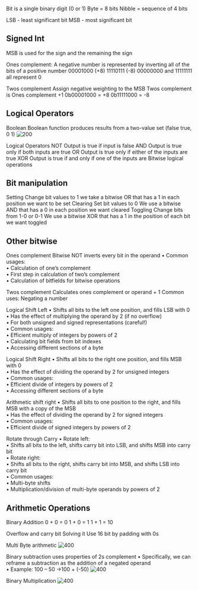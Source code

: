 Bit is a single binary digit (0 or 1)
Byte = 8 bits
Nibble = sequence of 4 bits

LSB - least significant bit
MSB - most significant bit

Signed Int
----
MSB is used for the sign and the remaining the sign

Ones complement:
	A negative number is represented by inverting all of the bits of a positive number 
	00001000 (+8)
	11110111 (-8)
	00000000 and 11111111 all represent 0

Twos complement 
	Assign negative weighting to the MSB
	Twos complement is Ones complement +1
		0b00001000 = +8
		0b11111000 = -8


Logical Operators
---

Boolean
	Boolean function produces results from a two-value set (false true, 0 1)
![200](Pasted%20image%2020230310152121.png)

Logical Operators
	NOT
		Output is true if input is false
	AND
		Output is true only if both inputs are true
	OR
		Output is true only if either of the inputs are true
	XOR
		Output is true if and only if one of the inputs are
Bitwise logical operations

Bit manipulation
---

Setting
	Change bit values to 1
	we take a bitwise OR that has a 1 in each position we want to be set
Clearing
	Set bit values to 0
	We use a bitwise AND that has a 0 in each position we want cleared
Toggling
	Change bits from 1-0 or 0-1
	We use a bitwise XOR that has a 1 in the position of each bit we want toggled

Other bitwise
---
Ones complement 
	Bitwise NOT
	inverts every bit in the operand
	• Common usages:  
		• Calculation of one’s complement  
		• First step in calculation of two’s complement  
		• Calculation of bitfields for bitwise operations

Twos complement
	Calculates ones complement or operand + 1
	Common uses:
		Negating a number

Logical Shift Left
	• Shifts all bits to the left one position, and fills LSB with 0  
	• Has the effect of multiplying the operand by 2 (if no overflow)  
	• For both unsigned and signed representations (careful!)  
	• Common usages:  
		• Efficient multiply of integers by powers of 2  
		• Calculating bit fields from bit indexes  
		• Accessing different sections of a byte

Logical Shift Right 
	• Shifts all bits to the right one position, and fills MSB with 0  
	• Has the effect of dividing the operand by 2 for unsigned integers  
	• Common usages:  
		• Efficient divide of integers by powers of 2  
		• Accessing different sections of a byte

Arithmetic shift right
	• Shifts all bits to one position to the right, and fills MSB with a copy of the MSB  
	• Has the effect of dividing the operand by 2 for signed integers  
		• Common usages:  
		• Efficient divide of signed integers by powers of 2

Rotate through Carry
	• Rotate left:  
	• Shifts all bits to the left, shifts carry bit into LSB, and shifts MSB into carry bit  
	• Rotate right:  
	• Shifts all bits to the right, shifts carry bit into MSB, and shifts LSB into carry bit  
		• Common usages:  
		• Multi-byte shifts  
		• Multiplication/division of multi-byte operands by powers of 2

Arithmetic Operations
---

Binary Addition
	0 + 0 = 0
	1 + 0 = 1
	1 + 1 = 10

Overflow and carry bit
	Solving it
		Use 16 bit by padding with 0s

Multi Byte arithmetic 
	![400](Pasted%20image%2020230310162605.png)


Binary subtraction
	uses properties of 2s complement 
	• Specifically, we can reframe a subtraction as the addition of a negated operand  
		• Example: 100 – 50 →100 + (-50)
		![400](Pasted%20image%2020230310162920.png)


Binary Multiplication
![400](Pasted%20image%2020230310163057.png)